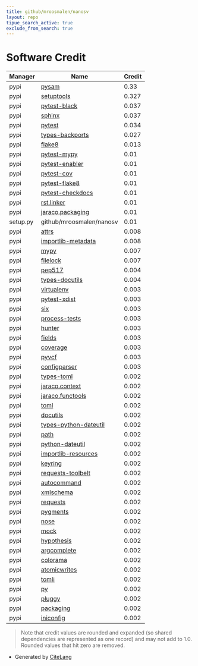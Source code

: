 ```yaml
---
title: github/mroosmalen/nanosv
layout: repo
tipue_search_active: true
exclude_from_search: true
---
```

# Software Credit

|Manager|Name|Credit|
|-------|----|------|
|pypi|[pysam](https://github.com/pysam-developers/pysam)|0.33|
|pypi|[setuptools](https://github.com/pypa/setuptools)|0.327|
|pypi|[pytest-black](https://github.com/shopkeep/pytest-black)|0.037|
|pypi|[sphinx](https://www.sphinx-doc.org/)|0.037|
|pypi|[pytest](https://docs.pytest.org/en/latest/)|0.034|
|pypi|[types-backports](https://github.com/python/typeshed)|0.027|
|pypi|[flake8](https://pypi.org/project/flake8)|0.013|
|pypi|[pytest-mypy](https://github.com/dbader/pytest-mypy)|0.01|
|pypi|[pytest-enabler](https://github.com/jaraco/pytest-enabler)|0.01|
|pypi|[pytest-cov](https://github.com/pytest-dev/pytest-cov)|0.01|
|pypi|[pytest-flake8](https://github.com/tholo/pytest-flake8)|0.01|
|pypi|[pytest-checkdocs](https://github.com/jaraco/pytest-checkdocs)|0.01|
|pypi|[rst.linker](https://github.com/jaraco/rst.linker)|0.01|
|pypi|[jaraco.packaging](https://github.com/jaraco/jaraco.packaging)|0.01|
|setup.py|github/mroosmalen/nanosv|0.01|
|pypi|[attrs](https://pypi.org/project/attrs)|0.008|
|pypi|[importlib-metadata](https://pypi.org/project/importlib-metadata)|0.008|
|pypi|[mypy](https://pypi.org/project/mypy)|0.007|
|pypi|[filelock](https://pypi.org/project/filelock)|0.007|
|pypi|[pep517](https://pypi.org/project/pep517)|0.004|
|pypi|[types-docutils](https://pypi.org/project/types-docutils)|0.004|
|pypi|[virtualenv](https://pypi.org/project/virtualenv)|0.003|
|pypi|[pytest-xdist](https://pypi.org/project/pytest-xdist)|0.003|
|pypi|[six](https://pypi.org/project/six)|0.003|
|pypi|[process-tests](https://pypi.org/project/process-tests)|0.003|
|pypi|[hunter](https://pypi.org/project/hunter)|0.003|
|pypi|[fields](https://pypi.org/project/fields)|0.003|
|pypi|[coverage](https://pypi.org/project/coverage)|0.003|
|pypi|[pyvcf](https://github.com/jamescasbon/PyVCF)|0.003|
|pypi|[configparser](https://github.com/jaraco/configparser/)|0.003|
|pypi|[types-toml](https://pypi.org/project/types-toml)|0.002|
|pypi|[jaraco.context](https://pypi.org/project/jaraco.context)|0.002|
|pypi|[jaraco.functools](https://pypi.org/project/jaraco.functools)|0.002|
|pypi|[toml](https://pypi.org/project/toml)|0.002|
|pypi|[docutils](https://pypi.org/project/docutils)|0.002|
|pypi|[types-python-dateutil](https://pypi.org/project/types-python-dateutil)|0.002|
|pypi|[path](https://pypi.org/project/path)|0.002|
|pypi|[python-dateutil](https://pypi.org/project/python-dateutil)|0.002|
|pypi|[importlib-resources](https://pypi.org/project/importlib-resources)|0.002|
|pypi|[keyring](https://pypi.org/project/keyring)|0.002|
|pypi|[requests-toolbelt](https://pypi.org/project/requests-toolbelt)|0.002|
|pypi|[autocommand](https://pypi.org/project/autocommand)|0.002|
|pypi|[xmlschema](https://pypi.org/project/xmlschema)|0.002|
|pypi|[requests](https://pypi.org/project/requests)|0.002|
|pypi|[pygments](https://pypi.org/project/pygments)|0.002|
|pypi|[nose](https://pypi.org/project/nose)|0.002|
|pypi|[mock](https://pypi.org/project/mock)|0.002|
|pypi|[hypothesis](https://pypi.org/project/hypothesis)|0.002|
|pypi|[argcomplete](https://pypi.org/project/argcomplete)|0.002|
|pypi|[colorama](https://pypi.org/project/colorama)|0.002|
|pypi|[atomicwrites](https://pypi.org/project/atomicwrites)|0.002|
|pypi|[tomli](https://pypi.org/project/tomli)|0.002|
|pypi|[py](https://pypi.org/project/py)|0.002|
|pypi|[pluggy](https://pypi.org/project/pluggy)|0.002|
|pypi|[packaging](https://pypi.org/project/packaging)|0.002|
|pypi|[iniconfig](https://pypi.org/project/iniconfig)|0.002|


> Note that credit values are rounded and expanded (so shared dependencies are represented as one record) and may not add to 1.0. Rounded values that hit zero are removed.


- Generated by [CiteLang](https://github.com/vsoch/citelang)
